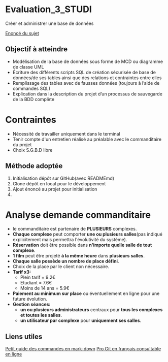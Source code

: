 # Evaluation_3_STUDI
Créer et administrer une base de données

[Enoncé du sujet](https://github.com/eboulme62980/Evaluation_3_STUDI/blob/analyse/Evaluation-5_Creer-et-administrer-une-base-de-donnees.docx%20(1).pdf)

## Objectif à atteindre
* Modélisation de la base de données sous forme de MCD ou diagramme de classe UML
* Écriture des différents scripts SQL de création sécurisée de base de données/de ses tables ainsi que des relations et contraintes entre elles
* Remplissage des tables avec de fausses données (toujours à l’aide de commandes SQL)
* Explication dans la description du projet d’un processus de sauvegarde de la BDD complète

# Contraintes
* Nécessité de travailler uniquement dans le terminal
* Tenir compte d'un entretien réalisé au préalable avec le commanditaire du projet
* Choix S.G.B.D libre

## Méthode adoptée
1. Initialisation dépôt sur GitHub(avec READMEmd)
2. Clone dépôt en local pour le développement
3. Ajout énoncé au projet pour initialisation
4. 

# Analyse demande commanditaire
* le commanditaire est partenaire de **PLUSIEURS** complexes.
* **Chaque complexe** peut comporter **une ou plusieurs salles**(pas indiqué explicitement mais permettra l'évolutivité du système).
* **Réservation** doit être possible dans **n'importe quelle salle de tout complexe**.
* **1 film** peut être projeté **à la même heure** dans **plusieurs salles**.
* **Chaque salle possède un nombre de place défini**.
* Choix de la place par le client non nécessaire.
* **Tarif x3:**
    * Plein tarif = 9.2€
    * Etudiant = 7.6€
    * Moins de 14 ans = 5.9€
* **Paiement au minimum sur place** ou éventuellement en ligne pour une future évolution.
* **Gestion séances:**
    * **un ou plusieurs administrateurs** centraux pour **tous les complexes et toutes les salles**.
    * **un utilisateur par complexe** pour **uniquement ses salles**.


## Liens utiles
[Petit guide des commandes en mark-down](https://support.zendesk.com/hc/fr/articles/203691016-Formatage-de-texte-avec-Markdown)
[Pro Git en français consultable en ligne](https://git-scm.com/book/fr/v2)
